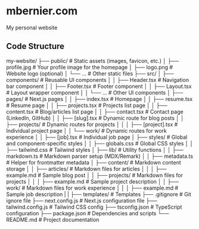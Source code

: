 # mbernier.com
My personal website

## Code Structure
my-website/
├── public/                   # Static assets (images, favicon, etc.)
│   ├── profile.jpg           # Your profile image for the homepage
│   ├── logo.png              # Website logo (optional)
│   └── ...                   # Other static files
├── src/
│   ├── components/           # Reusable UI components
│   │   ├── Header.tsx        # Navigation bar component
│   │   ├── Footer.tsx        # Footer component
│   │   ├── Layout.tsx        # Layout wrapper component
│   │   └── ...               # Other UI components
│   ├── pages/                # Next.js pages
│   │   ├── index.tsx         # Homepage
│   │   ├── resume.tsx        # Resume page
│   │   ├── projects.tsx      # Projects list page
│   │   ├── content.tsx       # Blog/articles list page
│   │   ├── contact.tsx       # Contact page (LinkedIn, GitHub)
│   │   ├── [slug].tsx        # Dynamic route for blog posts
│   │   ├── projects/         # Dynamic routes for projects
│   │   │   ├── [project].tsx # Individual project page
│   │   └── work/             # Dynamic routes for work experience
│   │       ├── [job].tsx     # Individual job page
│   ├── styles/               # Global and component-specific styles
│   │   ├── globals.css       # Global CSS styles
│   │   ├── tailwind.css      # Tailwind styles
│   ├── lib/                  # Utility functions
│   │   ├── markdown.ts       # Markdown parser setup (MDX/Remark)
│   │   ├── metadata.ts       # Helper for frontmatter metadata
│   ├── content/              # Markdown content storage
│   │   ├── articles/         # Markdown files for articles
│   │   │   ├── example.md    # Sample blog post
│   │   ├── projects/         # Markdown files for projects
│   │   │   ├── example.md    # Sample project description
│   │   ├── work/             # Markdown files for work experience
│   │   │   ├── example.md    # Sample job description
|   |   ├── templates/        # Templates 
├── .gitignore                # Git ignore file
├── next.config.js            # Next.js configuration file
├── tailwind.config.js        # Tailwind CSS config
├── tsconfig.json             # TypeScript configuration
├── package.json              # Dependencies and scripts
└── README.md                 # Project documentation